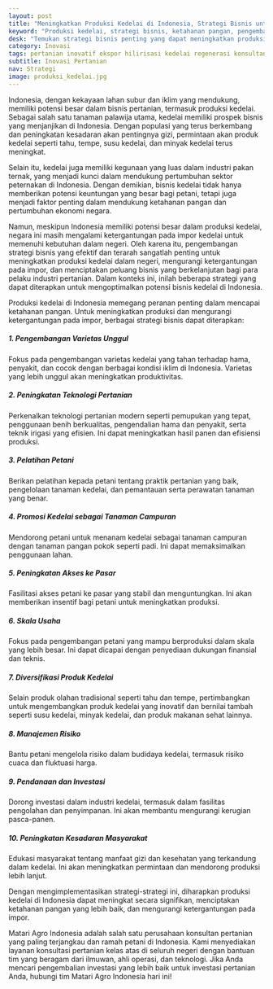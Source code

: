 ```yaml
---
layout: post
title: "Meningkatkan Produksi Kedelai di Indonesia, Strategi Bisnis untuk Ketahanan Pangan"
keyword: "Produksi kedelai, strategi bisnis, ketahanan pangan, pengembangan varietas, teknologi pertanian, pelatihan petani, akses pasar, diversifikasi produk, manajemen risiko, pendanaan, kesadaran masyarakat, matari agro Indonesia"
desk: "Temukan strategi bisnis penting yang dapat meningkatkan produksi kedelai di Indonesia untuk mencapai ketahanan pangan. Dari pengembangan varietas hingga pendanaan, artikel ini membahas langkah-langkah kunci untuk mengurangi ketergantungan pada impor kedelai"
category: Inovasi
tags: pertanian inovatif ekspor hilirisasi kedelai regenerasi konsultan ketahanan pangan
subtitle: Inovasi Pertanian
nav: Strategi
image: produksi_kedelai.jpg
---
```



Indonesia, dengan kekayaan lahan subur dan iklim yang mendukung, memiliki potensi besar dalam bisnis pertanian, termasuk produksi kedelai. Sebagai salah satu tanaman palawija utama, kedelai memiliki prospek bisnis yang menjanjikan di Indonesia. Dengan populasi yang terus berkembang dan peningkatan kesadaran akan pentingnya gizi, permintaan akan produk kedelai seperti tahu, tempe, susu kedelai, dan minyak kedelai terus meningkat.

Selain itu, kedelai juga memiliki kegunaan yang luas dalam industri pakan ternak, yang menjadi kunci dalam mendukung pertumbuhan sektor peternakan di Indonesia. Dengan demikian, bisnis kedelai tidak hanya memberikan potensi keuntungan yang besar bagi petani, tetapi juga menjadi faktor penting dalam mendukung ketahanan pangan dan pertumbuhan ekonomi negara.

Namun, meskipun Indonesia memiliki potensi besar dalam produksi kedelai, negara ini masih mengalami ketergantungan pada impor kedelai untuk memenuhi kebutuhan dalam negeri. Oleh karena itu, pengembangan strategi bisnis yang efektif dan terarah sangatlah penting untuk meningkatkan produksi kedelai dalam negeri, mengurangi ketergantungan pada impor, dan menciptakan peluang bisnis yang berkelanjutan bagi para pelaku industri pertanian. Dalam konteks ini, inilah beberapa strategi yang dapat diterapkan untuk mengoptimalkan potensi bisnis kedelai di Indonesia.


Produksi kedelai di Indonesia memegang peranan penting dalam mencapai ketahanan pangan. Untuk meningkatkan produksi dan mengurangi ketergantungan pada impor, berbagai strategi bisnis dapat diterapkan:

##### 1. Pengembangan Varietas Unggul

Fokus pada pengembangan varietas kedelai yang tahan terhadap hama, penyakit, dan cocok dengan berbagai kondisi iklim di Indonesia. Varietas yang lebih unggul akan meningkatkan produktivitas.

##### 2. Peningkatan Teknologi Pertanian

Perkenalkan teknologi pertanian modern seperti pemupukan yang tepat, penggunaan benih berkualitas, pengendalian hama dan penyakit, serta teknik irigasi yang efisien. Ini dapat meningkatkan hasil panen dan efisiensi produksi.

##### 3. Pelatihan Petani

Berikan pelatihan kepada petani tentang praktik pertanian yang baik, pengelolaan tanaman kedelai, dan pemantauan serta perawatan tanaman yang benar.

##### 4. Promosi Kedelai sebagai Tanaman Campuran

Mendorong petani untuk menanam kedelai sebagai tanaman campuran dengan tanaman pangan pokok seperti padi. Ini dapat memaksimalkan penggunaan lahan.

##### 5. Peningkatan Akses ke Pasar

Fasilitasi akses petani ke pasar yang stabil dan menguntungkan. Ini akan memberikan insentif bagi petani untuk meningkatkan produksi.

##### 6. Skala Usaha

Fokus pada pengembangan petani yang mampu berproduksi dalam skala yang lebih besar. Ini dapat dicapai dengan penyediaan dukungan finansial dan teknis.

##### 7. Diversifikasi Produk Kedelai

Selain produk olahan tradisional seperti tahu dan tempe, pertimbangkan untuk mengembangkan produk kedelai yang inovatif dan bernilai tambah seperti susu kedelai, minyak kedelai, dan produk makanan sehat lainnya.

##### 8. Manajemen Risiko

Bantu petani mengelola risiko dalam budidaya kedelai, termasuk risiko cuaca dan fluktuasi harga.

##### 9. Pendanaan dan Investasi

Dorong investasi dalam industri kedelai, termasuk dalam fasilitas pengolahan dan penyimpanan. Ini akan membantu mengurangi kerugian pasca-panen.

##### 10. Peningkatan Kesadaran Masyarakat

Edukasi masyarakat tentang manfaat gizi dan kesehatan yang terkandung dalam kedelai. Ini akan meningkatkan permintaan dan mendorong produksi lebih lanjut.

Dengan mengimplementasikan strategi-strategi ini, diharapkan produksi kedelai di Indonesia dapat meningkat secara signifikan, menciptakan ketahanan pangan yang lebih baik, dan mengurangi ketergantungan pada impor.

Matari Agro Indonesia adalah salah satu perusahaan konsultan pertanian yang paling terjangkau dan ramah petani di Indonesia. Kami menyediakan layanan konsultasi pertanian kelas atas di seluruh negeri dengan bantuan tim yang beragam dari ilmuwan, ahli operasi, dan teknologi. Jika Anda mencari pengembalian investasi yang lebih baik untuk investasi pertanian Anda, hubungi tim Matari Agro Indonesia hari ini!
